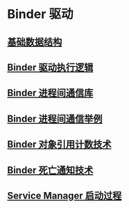 # Binder 驱动

## [基础数据结构](android/framework/binder/data_struct/)

## [Binder 驱动执行逻辑](android/framework/binder/init/)

## [Binder 进程间通信库](android/framework/binder/binder_lib/)

## [Binder 进程间通信举例](android/framework/binder/binder_demo/)

## [Binder 对象引用计数技术](android/framework/binder/binder_ref_count/)

## [Binder 死亡通知技术](android/framework/binder/binder_death_notify/)

## [Service Manager 启动过程](android/framework/binder/service_manager/)

